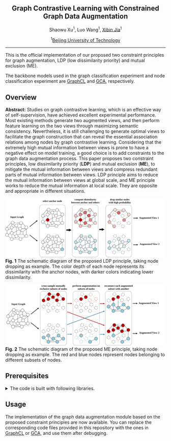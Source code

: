 <div align="center">

<h2> Graph Contrastive Learning with Constrained Graph Data Augmentation </h2>

Shaowu Xu<sup>1</sup>, Luo Wang<sup>1</sup>, [Xibin Jia](https://scholar.google.com/citations?user=0XxocmcAAAAJ&hl=en&oi=ao)<sup>1</sup>

 
<sup>1</sup>[Beijing University of Technology](https://www.bjut.edu.cn/)

</div>

***

This is the official implementation of our proposed two constraint principles for graph augmentation, LDP (low dissimilarity priority) and mutual exclusion (ME). 

The backbone models used in the graph classification experiment and node classification experiment are [GraphCL](https://github.com/Shen-Lab/GraphCL/tree/master) and [GCA](https://github.com/CRIPAC-DIG/GCA), respectively.


## Overview
**Abstract:** Studies on graph contrastive learning, which is an effective way of self-supervision, have achieved excellent experimental performance. 
		Most existing methods generate two augmented views, and then perform feature learning on the two views through maximizing semantic consistency.
		Nevertheless, it is still challenging to generate optimal views to facilitate the graph construction that can reveal the essential association relations among nodes by graph contrastive learning.
		Considering that the extremely high mutual information between views is prone to have a negative effect on model training, a good choice is to add constraints to the graph data augmentation process. 
		This paper proposes two constraint principles, low dissimilarity priority (**LDP**) and mutual exclusion (**ME**), to mitigate the mutual information between views and compress redundant parts of mutual information between views.
		LDP principle aims to reduce the mutual information between views at global scale, and ME principle works to reduce the mutual information at local scale. They are opposite and appropriate in different situations.

![LDP](docs/LDP.svg)
**Fig. 1** The schematic diagram of the proposed LDP principle, taking node dropping as example. The color depth of each node represents its dissimilarity with the anchor nodes, with darker colors indicating lower dissimilarity.

![ME](docs/ME.svg)
**Fig. 2** The schematic diagram of the proposed ME principle, taking node dropping as example. The red and blue nodes represent nodes belonging to different subsets of nodes.


<a name="prerequisites"></a>
## Prerequisites

<details><summary>The code is built with following libraries. </summary><p>

**GraphCL**
- [PyTorch](https://pytorch.org/) >= 1.4
  
**GCA**
- [PyTorch](https://pytorch.org/) >= 1.8

</p></details>


<a name="training"></a>
## Usage

The implementation of the graph data augmentation module based on the proposed constraint principles are now available. You can replace the corresponding code files provided in this repository with the ones in [GraphCL](https://github.com/Shen-Lab/GraphCL/tree/master) or [GCA](https://github.com/CRIPAC-DIG/GCA), and use them after debugging.
